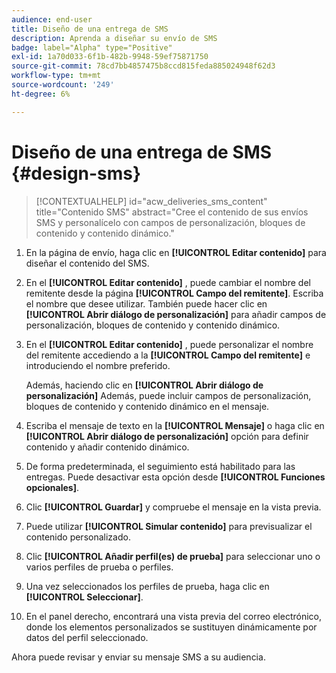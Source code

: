 ```yaml
---
audience: end-user
title: Diseño de una entrega de SMS
description: Aprenda a diseñar su envío de SMS
badge: label="Alpha" type="Positive"
exl-id: 1a70d033-6f1b-482b-9948-59ef75871750
source-git-commit: 78cd7bb4857475b8ccd815feda885024948f62d3
workflow-type: tm+mt
source-wordcount: '249'
ht-degree: 6%

---
```


# Diseño de una entrega de SMS {#design-sms}

>[!CONTEXTUALHELP]
>id="acw_deliveries_sms_content"
>title="Contenido SMS"
>abstract="Cree el contenido de sus envíos SMS y personalícelo con campos de personalización, bloques de contenido y contenido dinámico."

1. En la página de envío, haga clic en **[!UICONTROL Editar contenido]** para diseñar el contenido del SMS.

1. En el **[!UICONTROL Editar contenido]** , puede cambiar el nombre del remitente desde la página **[!UICONTROL Campo del remitente]**. Escriba el nombre que desee utilizar. También puede hacer clic en **[!UICONTROL Abrir diálogo de personalización]** para añadir campos de personalización, bloques de contenido y contenido dinámico.

1. En el **[!UICONTROL Editar contenido]** , puede personalizar el nombre del remitente accediendo a la **[!UICONTROL Campo del remitente]** e introduciendo el nombre preferido.

   Además, haciendo clic en **[!UICONTROL Abrir diálogo de personalización]** Además, puede incluir campos de personalización, bloques de contenido y contenido dinámico en el mensaje.

1. Escriba el mensaje de texto en la **[!UICONTROL Mensaje]** o haga clic en **[!UICONTROL Abrir diálogo de personalización]** opción para definir contenido y añadir contenido dinámico.

1. De forma predeterminada, el seguimiento está habilitado para las entregas. Puede desactivar esta opción desde **[!UICONTROL Funciones opcionales]**.

1. Clic **[!UICONTROL Guardar]** y compruebe el mensaje en la vista previa.

1. Puede utilizar **[!UICONTROL Simular contenido]** para previsualizar el contenido personalizado.

1. Clic **[!UICONTROL Añadir perfil(es) de prueba]** para seleccionar uno o varios perfiles de prueba o perfiles.

1. Una vez seleccionados los perfiles de prueba, haga clic en **[!UICONTROL Seleccionar]**.

1. En el panel derecho, encontrará una vista previa del correo electrónico, donde los elementos personalizados se sustituyen dinámicamente por datos del perfil seleccionado.

Ahora puede revisar y enviar su mensaje SMS a su audiencia.
